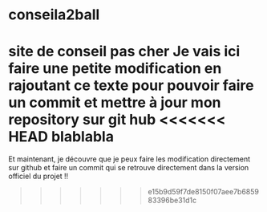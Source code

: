 # conseila2ball
site de conseil pas cher
Je vais ici faire une petite modification en rajoutant ce texte pour pouvoir faire un commit et mettre à jour mon repository sur git hub
<<<<<<< HEAD
blablabla
=======


Et maintenant, je découvre que je peux faire les modification directement sur github et faire un commit qui se retrouve directement dans la version officiel du projet !!
>>>>>>> e15b9d59f7de8150f07aee7b685983396be31d1c

